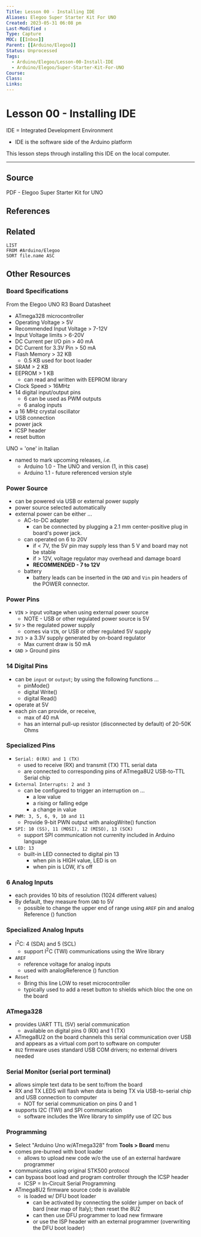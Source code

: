 ```yaml
---
Title: Lesson 00 - Installing IDE
Aliases: Elegoo Super Starter Kit For UNO
Created: 2023-05-31 06:08 pm
Last-Modified :  
Type: Capture
MOC: [[Inbox]]
Parent: [[Arduino/Elegoo]]
Status: Unprocessed
Tags:
  - Arduino/Elegoo/Lesson-00-Install-IDE
  - Arduino/Elegoo/Super-Starter-Kit-For-UNO
Course: 
Class: 
Links: 
---
```





# Lesson 00 - Installing IDE

IDE = Integrated Development Environment   
- IDE is the software side of the Arduino platform

This lesson steps through installing this IDE on the local computer.



 

---

## Source

PDF - Elegoo Super Starter Kit for UNO


## References


## Related

```dataview
LIST
FROM #Arduino/Elegoo
SORT file.name ASC
```

## Other Resources

### Board Specifications 
From the Elegoo UNO R3 Board Datasheet

- ATmega328 microcontroller
- Operating Voltage > 5V
- Recommended Input Voltage > 7-12V
- Input Voltage limits > 6-20V
- DC Current per I/O pin > 40 mA
- DC Current for 3.3V Pin > 50 mA
- Flash Memory > 32 KB
	- 0.5 KB used for boot loader
- SRAM > 2 KB
- EEPROM > 1 KB
	- can read and written with EEPROM library
- Clock Speed > 16MHz
- 14 digital input/output pins
	- 6 can be used as PWM outputs
	- 6 analog inputs
- a 16 MHz crystal oscillator
- USB connection
- power jack
- ICSP header
- reset button

UNO = 'one' in Italian
- named to mark upcoming releases, *i.e.*
	- Arduino 1.0 - The UNO and version (1, in this case)
	- Arduino 1.1 - future referenced version style

### Power Source
* can be powered via USB or external power supply
* power source selected automatically
* external power can be either ...
	* AC-to-DC adapter
		* can be connected by plugging a 2.1 mm center-positive plug in board's power jack.
	* can operated on 6 to 20V
		* if < 7V, the 5V pin may supply less than 5 V and board may not be stable
		* if > 12V, voltage regulator may overhead and damage board
		* **RECOMMENDED - 7 to 12V**
	* battery
		* battery leads can be inserted in the `GND` and `Vin` pin headers of the POWER connector.

### Power Pins

- `VIN` > input voltage when using external power source
	- NOTE - USB or other regulated power source is 5V
- `5V` > the regulated power supply
	- comes via `VIN`, or USB or other regulated 5V supply
- `3V3` > a 3.3V supply generated by on-board regulator
	- Max current draw is 50 mA
- `GND` > Ground pins

### 14 Digital Pins

- can be `input` or `output`; by using the following functions ...
	- pinMode()
	- digital Write()
	- digital Read()
- operate at 5V
- each pin can provide, or receive, 
	- max of 40 mA
	- has an internal pull-up resistor (disconnected by default) of 20-50K Ohms

### Specialized Pins

- `Serial: 0(RX) and 1 (TX)`
	- used to receive (RX) and transmit (TX) TTL serial data
	- are connected to corresponding pins of ATmega8U2 USB-to-TTL Serial chip
- `External Interrupts: 2 and 3`
	- can be configured to trigger an interruption on ...
		- a low value
		- a rising or falling edge
		- a change in value
- `PWM: 3, 5, 6, 9, 10 and 11`
	- Provide 9-bit PWN output with analogWrite() function
- `SPI: 10 (SS), 11 (MOSI), 12 (MISO), 13 (SCK)`
	- support SPI communication not currenlty included in Arduino language
- `LED: 13`
	- built-in LED connected to digital pin 13
		- when pin is HIGH value, LED is on
		- when pin is LOW, it's off

### 6 Analog Inputs

- each provides 10 bits of resolution (1024 different values)
- By default, they measure from `GND` to 5V
	- possible to change the upper end of range using `AREF` pin and analog Reference () function

### Specialized Analog Inputs

- I<sup>2</sup>C: 4 (SDA) and 5 (SCL)
	- support I<sup>2</sup>C (TWI) communications using the Wire library
- `AREF`
	- reference voltage for analog inputs
	- used with analogReference () function
- `Reset`
	- Bring this line LOW to reset microcontroller
	- typically used to add a reset button to shields which bloc the one on the board

### ATmega328

- provides UART TTL (5V) serial communication
	- available on digital pins 0 (RX) and 1 (TX)
- ATmega8U2 on the board channels this serial communication over USB and appears as a virtual com port to software on computer
- `8U2` firmware uses standard USB COM drivers; no external drivers needed

### Serial Monitor (serial port terminal)

- allows simple text data to be sent to/from the board
- RX and TX LEDS will flash when data is being TX via USB-to-serial chip and USB connection to computer
	- NOT for serial communication on pins 0 and 1
- supports I2C (TWI) and SPI communication
	- software includes the Wire library to simplify use of I2C bus

### Programming

- Select "Arduino Uno w/ATmega328" from **Tools > Board** menu
- comes pre-burned with boot loader
	- allows to upload new code w/o the use of an external hardware programmer
- communicates using original STK500 protocol
- can bypass boot load and program controller through the ICSP header
	- ICSP = In-Circuit Serial Programming
- ATmega8U2 firmware source code is available
	- is loaded w/ DFU boot loader
		- can be activated by connecting the solder jumper on back of bard (near map of Italy); then reset the 8U2
		- can then use DFU programmer to load new firmware
		- or use the ISP header with an external programmer (overwriting the DFU boot loader)
